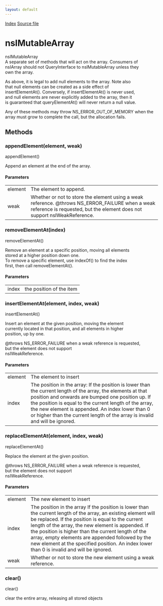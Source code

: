 ```yaml
---
layout: default
---
```

<div id='links'><a href="../index.html">Index</a>
<a href="http://dxr.mozilla.org/mozilla-central/source/xpcom/ds/nsIMutableArray.idl">Source file</a>
</div>

# nsIMutableArray #
  
nsIMutableArray  
A separate set of methods that will act on the array. Consumers of  
nsIArray should not QueryInterface to nsIMutableArray unless they  
own the array.  
  
As above, it is legal to add null elements to the array. Note also  
that null elements can be created as a side effect of  
insertElementAt(). Conversely, if insertElementAt() is never used,  
and null elements are never explicitly added to the array, then it  
is guaranteed that queryElementAt() will never return a null value.  
  
Any of these methods may throw NS_ERROR_OUT_OF_MEMORY when the  
array must grow to complete the call, but the allocation fails.  
  

## Methods ##

### appendElement(element, weak) ###
  
appendElement()  
  
Append an element at the end of the array.  
  
  

#### Parameters ####

<table>

<tr>
<td>element</td>
<td>The element to append.  
</td>
</tr>

<tr>
<td>weak</td>
<td>Whether or not to store the element using a weak  
               reference.  
@throws NS_ERROR_FAILURE when a weak reference is requested,  
                         but the element does not support  
                         nsIWeakReference.  
</td>
</tr>

</table>

### removeElementAt(index) ###
  
removeElementAt()  
  
Remove an element at a specific position, moving all elements  
stored at a higher position down one.  
To remove a specific element, use indexOf() to find the index  
first, then call removeElementAt().  
  
  
  

#### Parameters ####

<table>

<tr>
<td>index</td>
<td>the position of the item  
</td>
</tr>

</table>

### insertElementAt(element, index, weak) ###
  
insertElementAt()  
  
Insert an element at the given position, moving the element   
currently located in that position, and all elements in higher  
position, up by one.  
  
  
@throws NS_ERROR_FAILURE when a weak reference is requested,  
                         but the element does not support  
                         nsIWeakReference.  
  

#### Parameters ####

<table>

<tr>
<td>element</td>
<td>The element to insert  
</td>
</tr>

<tr>
<td>index</td>
<td>The position in the array:  
               If the position is lower than the current length  
               of the array, the elements at that position and  
               onwards are bumped one position up.  
               If the position is equal to the current length  
               of the array, the new element is appended.  
               An index lower than 0 or higher than the current  
               length of the array is invalid and will be ignored.  
</td>
</tr>

</table>

### replaceElementAt(element, index, weak) ###
  
replaceElementAt()  
  
Replace the element at the given position.  
  
  
  
@throws NS_ERROR_FAILURE when a weak reference is requested,  
                         but the element does not support  
                         nsIWeakReference.  
  

#### Parameters ####

<table>

<tr>
<td>element</td>
<td>The new element to insert  
</td>
</tr>

<tr>
<td>index</td>
<td>The position in the array  
               If the position is lower than the current length  
               of the array, an existing element will be replaced.  
               If the position is equal to the current length  
               of the array, the new element is appended.  
               If the position is higher than the current length  
               of the array, empty elements are appended followed  
               by the new element at the specified position.  
               An index lower than 0 is invalid and will be ignored.  
</td>
</tr>

<tr>
<td>weak</td>
<td>Whether or not to store the new element using a weak  
               reference.  
</td>
</tr>

</table>

### clear() ###
  
clear()  
  
clear the entire array, releasing all stored objects  
  
